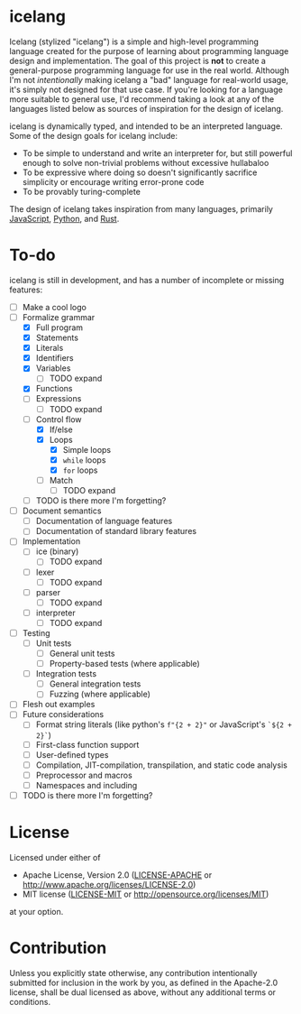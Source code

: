 # icelang

Icelang (stylized "icelang") is a simple and high-level programming language
created for the purpose of learning about programming language design and
implementation. The goal of this project is **not** to create a general-purpose
programming language for use in the real world. Although I'm not *intentionally*
making icelang a "bad" language for real-world usage, it's simply not designed
for that use case. If you're looking for a language more suitable to general
use, I'd recommend taking a look at any of the languages listed below as sources
of inspiration for the design of icelang.

icelang is dynamically typed, and intended to be an interpreted language. Some
of the design goals for icelang include:
- To be simple to understand and write an interpreter for, but still powerful
  enough to solve non-trivial problems without excessive hullabaloo
- To be expressive where doing so doesn't significantly sacrifice simplicity or
  encourage writing error-prone code
- To be provably turing-complete

The design of icelang takes inspiration from many languages, primarily
[JavaScript](https://developer.mozilla.org/en-US/docs/Web/JavaScript),
[Python](https://www.python.org), and [Rust](https://www.rust-lang.org).

# To-do

icelang is still in development, and has a number of incomplete or missing features:
- [ ] Make a cool logo
- [ ] Formalize grammar
  - [x] Full program
  - [x] Statements
  - [x] Literals
  - [x] Identifiers
  - [x] Variables
    - [ ] TODO expand
  - [x] Functions
  - [ ] Expressions
    - [ ] TODO expand
  - [ ] Control flow
    - [x] If/else
    - [x] Loops
      - [x] Simple loops
      - [x] `while` loops
      - [x] `for` loops
    - [ ] Match
      - [ ] TODO expand
  - [ ] TODO is there more I'm forgetting?
- [ ] Document semantics
  - [ ] Documentation of language features
  - [ ] Documentation of standard library features
- [ ] Implementation
  - [ ] ice (binary)
    - [ ] TODO expand
  - [ ] lexer
    - [ ] TODO expand
  - [ ] parser
    - [ ] TODO expand
  - [ ] interpreter
    - [ ] TODO expand
- [ ] Testing
  - [ ] Unit tests
    - [ ] General unit tests
    - [ ] Property-based tests (where applicable)
  - [ ] Integration tests
    - [ ] General integration tests
    - [ ] Fuzzing (where applicable)
- [ ] Flesh out examples
- [ ] Future considerations
  - [ ] Format string literals (like python's `f"{2 + 2}"` or JavaScript's `` `${2 + 2}` ``)
  - [ ] First-class function support
  - [ ] User-defined types
  - [ ] Compilation, JIT-compilation, transpilation, and static code analysis
  - [ ] Preprocessor and macros
  - [ ] Namespaces and including
- [ ] TODO is there more I'm forgetting?

# License

Licensed under either of

- Apache License, Version 2.0 ([LICENSE-APACHE](LICENSE-APACHE) or
  http://www.apache.org/licenses/LICENSE-2.0)
- MIT license ([LICENSE-MIT](LICENSE-MIT) or http://opensource.org/licenses/MIT)

at your option.

# Contribution

Unless you explicitly state otherwise, any contribution intentionally submitted
for inclusion in the work by you, as defined in the Apache-2.0 license, shall be
dual licensed as above, without any additional terms or conditions.
